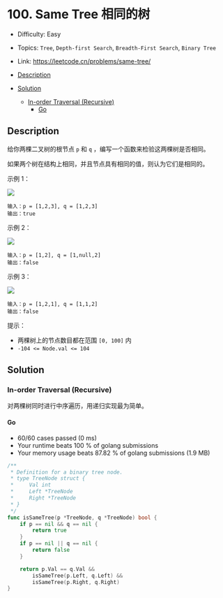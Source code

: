 <!-- omit in toc -->
# 100. Same Tree 相同的树

- Difficulty: Easy
- Topics: `Tree`, `Depth-first Search`, `Breadth-First Search`, `Binary Tree`
- Link: https://leetcode.cn/problems/same-tree/

- [Description](#description)
- [Solution](#solution)
  - [In-order Traversal (Recursive)](#in-order-traversal-recursive)
    - [Go](#go)

## Description

给你两棵二叉树的根节点 `p` 和 `q` ，编写一个函数来检验这两棵树是否相同。

如果两个树在结构上相同，并且节点具有相同的值，则认为它们是相同的。


示例 1：

![](https://assets.leetcode.com/uploads/2020/12/20/ex1.jpg)

```
输入：p = [1,2,3], q = [1,2,3]
输出：true
```

示例 2：

![](https://assets.leetcode.com/uploads/2020/12/20/ex2.jpg)

```
输入：p = [1,2], q = [1,null,2]
输出：false
```

示例 3：

![](https://assets.leetcode.com/uploads/2020/12/20/ex3.jpg)
```
输入：p = [1,2,1], q = [1,1,2]
输出：false
```

提示：

- 两棵树上的节点数目都在范围 `[0, 100]` 内 
- `-104 <= Node.val <= 104`


## Solution

### In-order Traversal (Recursive)

对两棵树同时进行中序遍历，用递归实现最为简单。

#### Go

- 60/60 cases passed (0 ms)
- Your runtime beats 100 % of golang submissions
- Your memory usage beats 87.82 % of golang submissions (1.9 MB)

```go
/**
 * Definition for a binary tree node.
 * type TreeNode struct {
 *     Val int
 *     Left *TreeNode
 *     Right *TreeNode
 * }
 */
func isSameTree(p *TreeNode, q *TreeNode) bool {
	if p == nil && q == nil {
		return true
	}
	if p == nil || q == nil {
		return false
	}

	return p.Val == q.Val &&
		isSameTree(p.Left, q.Left) &&
		isSameTree(p.Right, q.Right)
}
```

